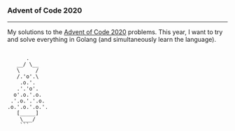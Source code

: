 ### Advent of Code 2020
---

My solutions to the [Advent of Code 2020](https://adventofcode.com/) problems.
This year, I want to try and solve everything in Golang (and simultaneously learn the language).



```

      .
   __/ \__
   \     /
   /.'o'.\
    .o.'.
   .'.'o'.
  o'.o.'.o.
 .'.o.'.'.o.
.o.'.o.'.o.'.
   [_____]
    \___/    
    ```